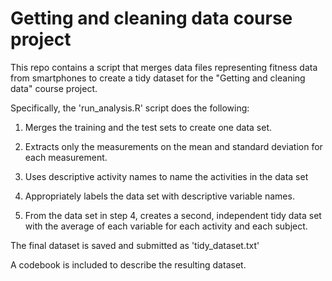 # Getting and cleaning data course project

This repo contains a script that merges data files representing fitness data from smartphones to create a tidy dataset for the "Getting and cleaning data" course project.

Specifically, the 'run_analysis.R' script does the following:

1) Merges the training and the test sets to create one data set.

2) Extracts only the measurements on the mean and standard deviation for each measurement. 

3) Uses descriptive activity names to name the activities in the data set

4) Appropriately labels the data set with descriptive variable names. 

5) From the data set in step 4, creates a second, independent tidy data set with the average of each variable for each activity and each subject.

The final dataset is saved and submitted as 'tidy_dataset.txt'

A codebook is included to describe the resulting dataset.
